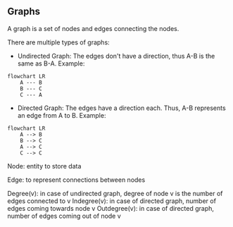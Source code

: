 ## Graphs

A graph is a set of nodes and edges connecting the nodes.

There are multiple types of graphs:
- Undirected Graph: The edges don't have a direction, thus A-B is the same as B-A.
Example:
```mermaid
flowchart LR
    A --- B
    B --- C
    C --- A
```
- Directed Graph: The edges have a direction each. Thus, A-B represents an edge from A to B.
Example:
```mermaid
flowchart LR
    A --> B
    B --> C
    A --> C
    C --> C
```

Node: entity to store data

Edge: to represent connections between nodes

Degree(v): in case of undirected graph, degree of node v is the number of edges connected to v
Indegree(v): in case of directed graph, number of edges coming towards node v
Outdegree(v): in case of directed graph, number of edges coming out of node v
